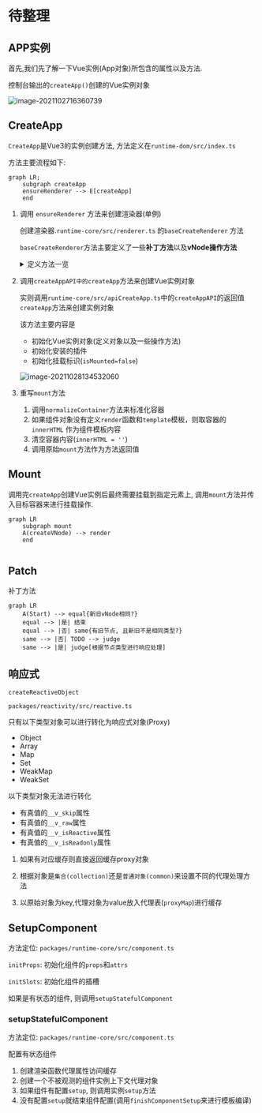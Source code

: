 # 待整理

## APP实例

首先,我们先了解一下Vue实例(App对象)所包含的属性以及方法.

控制台输出的`createApp()`创建的Vue实例对象

![image-2021102716360739](https://i.loli.net/2021/10/27/ULFWPGyrvEYpnd4.png)

## CreateApp

`CreateApp`是Vue3的实例创建方法, 方法定义在`runtime-dom/src/index.ts`

方法主要流程如下:

```mermaid
graph LR;
	subgraph createApp
	ensureRenderer --> E[createApp]
	end
```

1. 调用 `ensureRenderer` 方法来创建渲染器(单例)

   创建渲染器.`runtime-core/src/renderer.ts` 的`baseCreateRenderer` 方法

   `baseCreateRenderer`方法主要定义了一些**补丁方法**以及**vNode操作方法**

   <details>
     <summary>定义方法一览</summary>
     <ul>
       <li>补丁方法
         <ul>
           <li>patch</li>
           <li>patchChildren</li>
       		<li>patchBlockChildren</li>
         </ul>
       </li>
       <li>vNode操作
         <ul>
           <li>unmount</li>
           <li>move</li>
           <li>remove</li>
           <li>mountComponent</li>
           <li>mountChildren</li>
         </ul>
       </li>
       <li>getNextHostNode</li>
       <li>options(包含一些dom操作方法的对象)</li>
       <li><b>render(渲染方法, 会传给<code>createAppApi</code>)</b></li>
     </ul>
   </details>

2. 调用`createAppAPI中的createApp`方法来创建Vue实例对象

   实则调用`runtime-core/src/apiCreateApp.ts`中的`createAppAPI`的返回值`createApp`方法来创建实例对象

   该方法主要内容是

   + 初始化Vue实例对象(定义对象以及一些操作方法)
   + 初始化安装的插件
   + 初始化挂载标识(`isMounted=false`)

   ![image-20211028134532060](https://i.loli.net/2021/10/28/5kteP24puZmzH9Q.png)

3. 重写`mount`方法

   1. 调用`normalizeContainer`方法来标准化容器
   2. 如果组件对象没有定义`render`函数和`template`模板，则取容器的`innerHTML` 作为组件模板内容
   3. 清空容器内容(`innerHTML = ''`)
   4. 调用原始`mount`方法作为方法返回值



## Mount

调用完`createApp`创建Vue实例后最终需要挂载到指定元素上, 调用`mount`方法并传入目标容器来进行挂载操作.

```mermaid
graph LR
	subgraph mount
	A(createVNode) --> render
	end
	
```



## Patch

补丁方法

```mermaid
graph LR
	A(Start) --> equal{新旧vNode相同?}
	equal --> |是| 结束
	equal --> |否| same{有旧节点, 且新旧不是相同类型?}
	same --> |否| TODO --> judge
	same --> |是| judge[根据节点类型进行响应处理]
```



## 响应式

`createReactiveObject`

`packages/reactivity/src/reactive.ts`

只有以下类型对象可以进行转化为响应式对象(Proxy)

+ Object
+ Array
+ Map
+ Set
+ WeakMap
+ WeakSet



以下类型对象无法进行转化

+ 有真值的`__v_skip`属性
+ 有真值的`__v_raw`属性
+ 有真值的`__v_isReactive`属性
+ 有真值的`__v_isReadonly`属性



1. 如果有对应缓存则直接返回缓存proxy对象

2. 根据对象是`集合(collection)`还是`普通对象(common)`来设置不同的代理处理方法

3. 以原始对象为key,代理对象为value放入代理表(`proxyMap`)进行缓存



## SetupComponent

方法定位: `packages/runtime-core/src/component.ts`

`initProps`: 初始化组件的`props`和`attrs`

`initSlots`: 初始化组件的插槽

如果是有状态的组件, 则调用`setupStatefulComponent`



### setupStatefulComponent

方法定位: `packages/runtime-core/src/component.ts`

配置有状态组件

1. 创建渲染函数代理属性访问缓存
2. 创建一个不被观测的组件实例上下文代理对象
3. 如果组件有配置`setup`, 则调用实例`setup`方法
4. 没有配置`setup`就结束组件配置(调用`finishComponentSetup`来进行模板编译)







